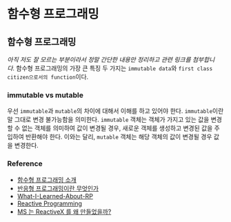 # 함수형 프로그래밍

## **함수형 프로그래밍**

*아직 저도 잘 모르는 부분이라서 정말 간단한 내용만 정리하고 관련 링크를 첨부합니다.* 함수형 프로그래밍의 가장 큰 특징 두 가지는 `immutable data`와 `first class citizen으로서의 function`이다.

### **immutable vs mutable**

우선 `immutable`과 `mutable`의 차이에 대해서 이해를 하고 있어야 한다. `immutable`이란 말 그대로 변경 불가능함을 의미한다. `immutable` 객체는 객체가 가지고 있는 값을 변경할 수 없는 객체를 의미하여 값이 변경될 경우, 새로운 객체를 생성하고 변경된 값을 주입하여 반환해야 한다. 이와는 달리, `mutable` 객체는 해당 객체의 값이 변경될 경우 값을 변경한다.



### **Reference**

- [함수형 프로그래밍 소개](https://medium.com/@jooyunghan/%ED%95%A8%EC%88%98%ED%98%95-%ED%94%84%EB%A1%9C%EA%B7%B8%EB%9E%98%EB%B0%8D-%EC%86%8C%EA%B0%9C-5998a3d66377)
- [반응형 프로그래밍이란 무엇인가](https://brunch.co.kr/@yudong/33)
- [What-I-Learned-About-RP](https://github.com/CoderK/What-I-Learned-About-RP)
- [Reactive Programming](http://sculove.github.io/blog/2016/06/22/Reactive-Programming)
- [MS 는 ReactiveX 를 왜 만들었을까?](http://huns.me/development/2051)